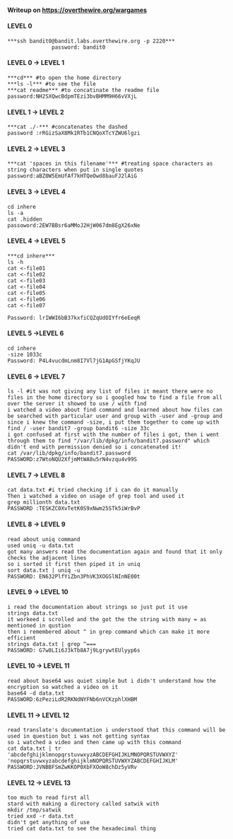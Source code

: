 #### Writeup on https://overthewire.org/wargames
#### LEVEL 0
````
***ssh bandit0@bandit.labs.overthewire.org -p 2220***
              password: bandit0
````
#### LEVEL 0 -> LEVEL 1
````
***cd*** #to open the home directory
***ls -l*** #to see the file
***cat readme*** #to concatinate the readme file
password:NH2SXQwcBdpmTEzi3bvBHMM9H66vVXjL
````
#### LEVEL 1 -> LEVEL 2
````
***cat ./-*** #concatenates the dashed
password :rRGizSaX8Mk1RTb1CNQoXTcYZWU6lgzi
````

#### LEVEL 2 -> LEVEL 3
````
***cat 'spaces in this filename'*** #treating space characters as string characters when put in single quotes
password:aBZ0W5EmUfAf7kHTQeOwd8bauFJ2lAiG
````
#### LEVEL 3 -> LEVEL 4
````
cd inhere
ls -a
cat .hidden
passoword:2EW7BBsr6aMMoJ2HjW067dm8EgX26xNe
````
#### LEVEL 4 -> LEVEL 5
````
***cd inhere***
ls -h
cat <-file01
cat <-file02
cat <-file03
cat <-file04
cat <-file05
cat <-file06
cat <-file07

Password: lrIWWI6bB37kxfiCQZqUdOIYfr6eEeqR
````
#### LEVEL 5 ->LEVEL 6
````
cd inhere
-size 1033c
Password: P4L4vucdmLnm8I7Vl7jG1ApGSfjYKqJU
````
#### LEVEL 6 -> LEVEL 7
````
ls -l #it was not giving any list of files it meant there were no files in the home directory so i googled how to find a file from all over the server it showed to use / with find
i watched a video about find command and learned about how files can be searched with particular user and group with -user and -group and since i knew the command -size, i put them together to come up with
find / -user bandit7 -group bandit6 -size 33c
i got confused at first with the number of files i got, then i went through them to find "/var/lib/dpkg/info/bandit7.password" which didn't end with permission denied so i concatenated it!
cat /var/lib/dpkg/info/bandit7.password
PASSWORD:z7WtoNQU2XfjmMtWA8u5rN4vzqu4v99S
````
#### LEVEL 7 -> LEVEL 8
````
cat data.txt #i tried checking if i can do it manually
Then i watched a video on usage of grep tool and used it
grep millionth data.txt
PASSWORD :TESKZC0XvTetK0S9xNwm25STk5iWrBvP
````
#### LEVEL 8 -> LEVEL 9
````
read about uniq command
used uniq -u data.txt
got many answers read the documentation again and found that it only checks the adjacent lines
so i sorted it first then piped it in uniq
sort data.txt | uniq -u
PASSWORD: EN632PlfYiZbn3PhVK3XOGSlNInNE00t
````
#### LEVEL 9 -> LEVEL 10
````
i read the documentation about strings so just put it use
strings data.txt
it workeed i scrolled and the got the the string with many = as mentioned in qustion
then i remembered about ^ in grep command which can make it more efficient
strings data.txt | grep ^===
PASSWORD: G7w8LIi6J3kTb8A7j9LgrywtEUlyyp6s
````
#### LEVEL 10 -> LEVEL 11
````
read about base64 was quiet simple but i didn't understand how the encryption so watched a video on it
base64 -d data.txt
PASSWORD:6zPeziLdR2RKNdNYFNb6nVCKzphlXHBM
````
#### LEVEL 11 -> LEVEL 12
````
read translate's documentation i understood that this command will be used in question but i was not getting syntax
so i watched a video and then came up with this command
cat data.txt | tr 'abcdefghijklmnopqrstuvwxyzABCDEFGHIJKLMNOPQRSTUVWXYZ' 'nopqrstuvwxyzabcdefghijklmNOPQRSTUVWXYZABCDEFGHIJKLM'
PASSWORD:JVNBBFSmZwKKOP0XbFXOoW8chDz5yVRv
````
#### LEVEL 12 -> LEVEL 13
````
too much to read first all
stard with making a directory called satwik with
mkdir /tmp/satwik
tried xxd -r data.txt
didn't get anything of use
tried cat data.txt to see the hexadecimal thing
